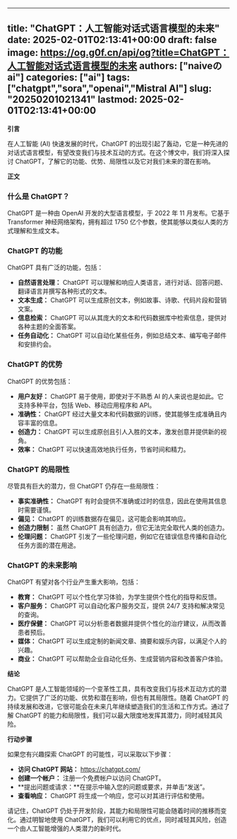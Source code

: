 
---
title: "ChatGPT：人工智能对话式语言模型的未来"
date: 2025-02-01T02:13:41+00:00
draft: false
image: https://og.g0f.cn/api/og?title=ChatGPT：人工智能对话式语言模型的未来
authors: ["naiveのai"]
categories: ["ai"]
tags: ["chatgpt","sora","openai","Mistral AI"]
slug: "20250201021341"
lastmod: 2025-02-01T02:13:41+00:00
---
**引言**

在人工智能 (AI) 快速发展的时代，ChatGPT 的出现引起了轰动，它是一种先进的对话式语言模型，有望改变我们与技术互动的方式。在这个博文中，我们将深入探讨 ChatGPT，了解它的功能、优势、局限性以及它对我们未来的潜在影响。

**正文**

### **什么是 ChatGPT？**

ChatGPT 是一种由 OpenAI 开发的大型语言模型，于 2022 年 11 月发布。它基于 Transformer 神经网络架构，拥有超过 1750 亿个参数，使其能够以类似人类的方式理解和生成文本。

### **ChatGPT 的功能**

ChatGPT 具有广泛的功能，包括：

- **自然语言处理：** ChatGPT 可以理解和响应人类语言，进行对话、回答问题、翻译语言并撰写各种形式的文本。
- **文本生成：** ChatGPT 可以生成原创文本，例如故事、诗歌、代码片段和营销文案。
- **信息检索：** ChatGPT 可以从其庞大的文本和代码数据库中检索信息，提供对各种主题的全面答案。
- **任务自动化：** ChatGPT 可以自动化某些任务，例如总结文本、编写电子邮件和安排约会。

### **ChatGPT 的优势**

ChatGPT 的优势包括：

- **用户友好：** ChatGPT 易于使用，即使对于不熟悉 AI 的人来说也是如此。它支持多种平台，包括 Web、移动应用程序和 API。
- **准确性：** ChatGPT 经过大量文本和代码数据的训练，使其能够生成准确且内容丰富的信息。
- **创造力：** ChatGPT 可以生成原创且引人入胜的文本，激发创意并提供新的视角。
- **效率：** ChatGPT 可以快速高效地执行任务，节省时间和精力。

### **ChatGPT 的局限性**

尽管具有巨大的潜力，但 ChatGPT 仍存在一些局限性：

- **事实准确性：** ChatGPT 有时会提供不准确或过时的信息，因此在使用其信息时需要谨慎。
- **偏见：** ChatGPT 的训练数据存在偏见，这可能会影响其响应。
- **创造力限制：** 虽然 ChatGPT 具有创造力，但它无法完全取代人类的创造力。
- **伦理问题：** ChatGPT 引发了一些伦理问题，例如它在错误信息传播和自动化任务方面的潜在用途。

### **ChatGPT 的未来影响**

ChatGPT 有望对各个行业产生重大影响，包括：

- **教育：** ChatGPT 可以个性化学习体验，为学生提供个性化的指导和反馈。
- **客户服务：** ChatGPT 可以自动化客户服务交互，提供 24/7 支持和解决常见的查询。
- **医疗保健：** ChatGPT 可以分析患者数据并提供个性化的治疗建议，从而改善患者预后。
- **媒体：** ChatGPT 可以生成定制的新闻文章、摘要和娱乐内容，以满足个人的兴趣。
- **商业：** ChatGPT 可以帮助企业自动化任务、生成营销内容和改善客户体验。

**结论**

ChatGPT 是人工智能领域的一个变革性工具，具有改变我们与技术互动方式的潜力。它提供了广泛的功能、优势和潜在影响，但也有其局限性。随着 ChatGPT 的持续发展和改进，它很可能会在未来几年继续塑造我们的生活和工作方式。通过了解 ChatGPT 的能力和局限性，我们可以最大限度地发挥其潜力，同时减轻其风险。

**行动步骤**

如果您有兴趣探索 ChatGPT 的可能性，可以采取以下步骤：

- **访问 ChatGPT 网站：** https://chatgpt.com/
- **创建一个帐户：** 注册一个免费帐户以访问 ChatGPT。
- **提出问题或请求：**在提示中输入您的问题或要求，并单击“发送”。
- **查看响应：** ChatGPT 将生成一个响应，您可以对其进行评估和使用。

请记住，ChatGPT 仍处于开发阶段，其能力和局限性可能会随着时间的推移而变化。通过明智地使用 ChatGPT，我们可以利用它的优点，同时减轻其风险，创造一个由人工智能增强的人类潜力的新时代。